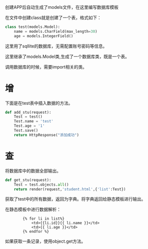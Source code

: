 创建APP后自动生成了models文件，在这里编写数据库模板

在文件中创建class就是创建了一个表，格式如下：

```python
class test(models.Model):
    name = models.CharField(max_length=30)
    age = models.IntegerField()
```

这里用了sqllite的数据库，无需配置账号密码等信息。

这里继承了models.Model类,生成了一个数据库类，既是一个表。

调用数据库的时候，需要import相关的类。

# 增

下面是在test表中插入数据的方法。


```python
def add_stu(request):
    Test = test()
    Test.name = 'test'
    Test.age = '1'
    Test.save()
    return HttpResponse("添加成功")
```

# 查

将数据库中的数据全部输出。

```python
def get_stu(request):
    Test = test.objects.all()
    return render(request,'student.html',{'list':Test})
```

获取了test中的所有数据，返回为字典。将字典返回给静态模板进行输出。

在静态模板中进行数据解析：

```
		{% for li in list%}
            <td>{{li.id}}{{ li.name }}</td>
            <td>{{ li.age }}</td>
        {% endfor %}
```

如果获取一条记录，使用object.get方法。

